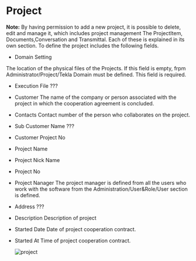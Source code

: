 # Project


**Note:** By having permission to add a new project, it is possible to delete, edit and manage it, which includes project management
The ProjectItem, Documents,Conversation and Transmittal. Each of these is explained in its own section.
To define the project includes the following fields.

* Domain Setting

The location of the physical files of the Projects. If this field is empty, frpm Administrator/Project/Tekla Domain must be defined. This field is required.

* Execution File
???
* Customer
  The name of the company or person associated with the project in which the cooperation agreement is concluded.
* Contacts
  Contact number of the person who collaborates on the project.
* Sub Customer Name
???
* Customer Project No
* Project Name
* Project Nick Name
* Project No
* Project Nanager
  The project manager is defined from all the users who work with the software from the  Administration/User&Role/User section is defined.
* Address
???
*  Description
   Description of project
* Started Date
  Date of project cooperation contract.
* Started At
  Time of project cooperation contract.

  <img alt="project" source="" class="img-thumbnail" src="images/project.png" />